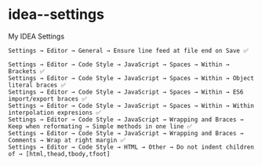 # idea--settings
My IDEA Settings


    Settings → Editor → General → Ensure line feed at file end on Save ✅

    Settings → Editor → Code Style → JavaScript → Spaces → Within → Brackets ✅
    Settings → Editor → Code Style → JavaScript → Spaces → Within → Object literal braces ✅
    Settings → Editor → Code Style → JavaScript → Spaces → Within → ES6 import/export braces ✅
    Settings → Editor → Code Style → JavaScript → Spaces → Within → Within interpolation expresions ✅
    Settings → Editor → Code Style → JavaScript → Wrapping and Braces → Keep when reformating → Simple methods in one line ✅
    Settings → Editor → Code Style → JavaScript → Wrapping and Braces → Comments → Wrap at right margin ✅
    Settings → Editor → Code Style → HTML → Other → Do not indent children of → [html,thead,tbody,tfoot]
